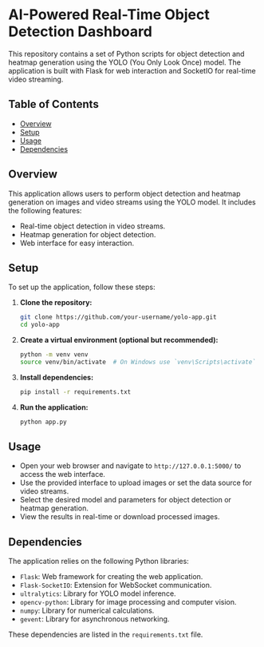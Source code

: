 # AI-Powered Real-Time Object Detection Dashboard

This repository contains a set of Python scripts for object detection and heatmap generation using the YOLO (You Only Look Once) model. The application is built with Flask for web interaction and SocketIO for real-time video streaming.

## Table of Contents

- [Overview](#overview)
- [Setup](#setup)
- [Usage](#usage)
- [Dependencies](#dependencies)

## Overview

This application allows users to perform object detection and heatmap generation on images and video streams using the YOLO model. It includes the following features:

- Real-time object detection in video streams.
- Heatmap generation for object detection.
- Web interface for easy interaction.

## Setup

To set up the application, follow these steps:

1. **Clone the repository:**
   ```bash
   git clone https://github.com/your-username/yolo-app.git
   cd yolo-app
   ```

2. **Create a virtual environment (optional but recommended):**
   ```bash
   python -m venv venv
   source venv/bin/activate  # On Windows use `venv\Scripts\activate`
   ```

3. **Install dependencies:**
   ```bash
   pip install -r requirements.txt
   ```

4. **Run the application:**
   ```bash
   python app.py
   ```

## Usage

- Open your web browser and navigate to `http://127.0.0.1:5000/` to access the web interface.
- Use the provided interface to upload images or set the data source for video streams.
- Select the desired model and parameters for object detection or heatmap generation.
- View the results in real-time or download processed images.

## Dependencies

The application relies on the following Python libraries:

- `Flask`: Web framework for creating the web application.
- `Flask-SocketIO`: Extension for WebSocket communication.
- `ultralytics`: Library for YOLO model inference.
- `opencv-python`: Library for image processing and computer vision.
- `numpy`: Library for numerical calculations.
- `gevent`: Library for asynchronous networking.

These dependencies are listed in the `requirements.txt` file.
